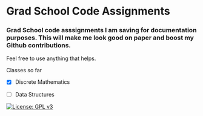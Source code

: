 # Grad School Code Assignments
### Grad School code asssignments I am saving for documentation purposes. This will make me look good on paper and boost my Github contributions. 
Feel free to use anything that helps.

Classes so far
- [x] Discrete Mathematics
- [ ] Data Structures


[![License: GPL v3](https://img.shields.io/badge/License-GPLv3-blue.svg)](https://www.gnu.org/licenses/gpl-3.0)

